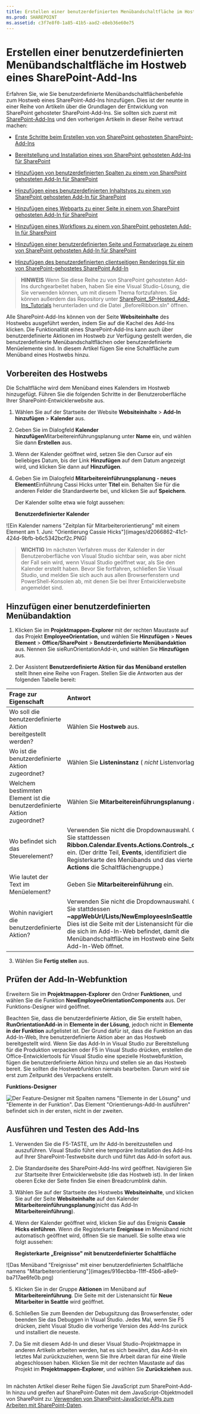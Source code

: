 ```yaml
---
title: Erstellen einer benutzerdefinierten Menübandschaltfläche im Hostweb eines SharePoint-Add-Ins
ms.prod: SHAREPOINT
ms.assetid: c3f7e8f0-1a85-41b5-aad2-e8eb36e60e75
---
```



# Erstellen einer benutzerdefinierten Menübandschaltfläche im Hostweb eines SharePoint-Add-Ins
Erfahren Sie, wie Sie benutzerdefinierte Menübandschaltflächenbefehle zum Hostweb eines SharePoint-Add-Ins hinzufügen.
Dies ist der neunte in einer Reihe von Artikeln über die Grundlagen der Entwicklung von SharePoint gehosteter SharePoint-Add-Ins. Sie sollten sich zuerst mit  [SharePoint-Add-Ins](sharepoint-add-ins.md) und den vorherigen Artikeln in dieser Reihe vertraut machen:





-  [Erste Schritte beim Erstellen von von SharePoint gehosteten SharePoint-Add-Ins](get-started-creating-sharepoint-hosted-sharepoint-add-ins.md)


-  [Bereitstellung und Installation eines von SharePoint gehosteten Add-Ins für SharePoint](deploy-and-install-a-sharepoint-hosted-sharepoint-add-in.md)


-  [Hinzufügen von benutzerdefinierten Spalten zu einem von SharePoint gehosteten Add-In für SharePoint](add-custom-columns-to-a-sharepoint-hostedsharepoint-add-in.md)


-  [Hinzufügen eines benutzerdefinierten Inhaltstyps zu einem von SharePoint gehosteten Add-In für SharePoint](add-a-custom-content-type-to-a-sharepoint-hostedsharepoint-add-in.md)


-  [Hinzufügen eines Webparts zu einer Seite in einem von SharePoint gehosteten Add-In für SharePoint](add-a-web-part-to-a-page-in-a-sharepoint-hosted-sharepoint-add-in.md)


-  [Hinzufügen eines Workflows zu einem von SharePoint gehosteten Add-In für SharePoint](add-a-workflow-to-a-sharepoint-hosted-sharepoint-add-in.md)


-  [Hinzufügen einer benutzerdefinierten Seite und Formatvorlage zu einem von SharePoint gehosteten Add-In für SharePoint](add-a-custom-page-and-style-to-a-sharepoint-hosted-sharepoint-add-in.md)


-  [Hinzufügen des benutzerdefinierten clientseitigen Renderings für ein von SharePoint-gehostetes SharePoint Add-In](add-custom-client-side-rendering-to-a-sharepoint-hosted-sharepoint-add-in.md)



> **HINWEIS**
> Wenn Sie diese Reihe zu von SharePoint gehosteten Add-Ins durchgearbeitet haben, haben Sie eine Visual Studio-Lösung, die Sie verwenden können, um mit diesem Thema fortzufahren. Sie können außerdem das Repository unter  [SharePoint_SP-Hosted_Add-Ins_Tutorials](https://github.com/OfficeDev/SharePoint_SP-hosted_Add-Ins_Tutorials) herunterladen und die Datei „BeforeRibbon.sln" öffnen.




Alle SharePoint-Add-Ins können von der Seite **Websiteinhalte** des Hostwebs ausgeführt werden, indem Sie auf die Kachel des Add-Ins klicken. Die Funktionalität eines SharePoint-Add-Ins kann auch über benutzerdefinierte Aktionen im Hostweb zur Verfügung gestellt werden, die benutzerdefinierte Menübandschaltflächen oder benutzerdefinierte Menüelemente sind. In diesem Artikel fügen Sie eine Schaltfläche zum Menüband eines Hostwebs hinzu.
## Vorbereiten des Hostwebs

Die Schaltfläche wird dem Menüband eines Kalenders im Hostweb hinzugefügt. Führen Sie die folgenden Schritte in der Benutzeroberfläche Ihrer SharePoint-Entwicklerwebsite aus.




1. Wählen Sie auf der Startseite der Website **Websiteinhalte** > **Add-In hinzufügen** > **Kalender** aus.


2. Geben Sie im Dialogfeld **Kalender hinzufügen**Mitarbeitereinführungsplanung unter **Name** ein, und wählen Sie dann **Erstellen** aus.


3. Wenn der Kalender geöffnet wird, setzen Sie den Cursor auf ein beliebiges Datum, bis der Link **Hinzufügen** auf dem Datum angezeigt wird, und klicken Sie dann auf **Hinzufügen**. 


4. Geben Sie im Dialogfeld **Mitarbeitereinführungsplanung - neues Element**Einführung Cassi Hicks unter **Titel** ein. Behalten Sie für die anderen Felder die Standardwerte bei, und klicken Sie auf **Speichern**.

    Der Kalender sollte etwa wie folgt aussehen:


   **Benutzerdefinierter Kalender**



!\[Ein Kalender namens "Zeitplan für Mitarbeiterorientierung" mit einem Element am 1. Juni: "Orientierung Cassie Hicks"](images/d2066862-41c1-424d-9bfb-b6c5342bcf2c.PNG)










> **WICHTIG**
> Im nächsten Verfahren muss der Kalender in der Benutzeroberfläche von Visual Studio sichtbar sein, was aber nicht der Fall sein wird, wenn Visual Studio geöffnet war, als Sie den Kalender erstellt haben. Bevor Sie fortfahren, schließen Sie Visual Studio, und melden Sie sich auch aus allen Browserfenstern und PowerShell-Konsolen ab, mit denen Sie bei Ihrer Entwicklerwebsite angemeldet sind. 





## Hinzufügen einer benutzerdefinierten Menübandaktion


1. Klicken Sie im **Projektmappen-Explorer** mit der rechten Maustaste auf das Projekt **EmployeeOrientation**, und wählen Sie **Hinzufügen** > **Neues Element** > **Office/SharePoint** > **Benutzerdefinierte Menübandaktion** aus. Nennen Sie sieRunOrientationAdd-in, und wählen Sie **Hinzufügen** aus.


2. Der Assistent **Benutzerdefinierte Aktion für das Menüband erstellen** stellt Ihnen eine Reihe von Fragen. Stellen Sie die Antworten aus der folgenden Tabelle bereit:


|**Frage zur Eigenschaft**|**Antwort**|
|:-----|:-----|
|Wo soll die benutzerdefinierte Aktion bereitgestellt werden?  <br/> |Wählen Sie **Hostweb** aus. <br/> |
|Wo ist die benutzerdefinierte Aktion zugeordnet?  <br/> |Wählen Sie **Listeninstanz** ( *nicht*  Listenvorlage) aus. <br/> |
|Welchem bestimmten Element ist die benutzerdefinierte Aktion zugeordnet?  <br/> |Wählen Sie **Mitarbeitereinführungsplanung** aus. <br/> |
|Wo befindet sich das Steuerelement?  <br/> |Verwenden Sie nicht die Dropdownauswahl. Geben Sie stattdessen **Ribbon.Calendar.Events.Actions.Controls._children** ein. (Der dritte Teil, **Events**, identifiziert die Registerkarte des Menübands und das vierte Teil **Actions** die Schaltflächengruppe.) <br/> |
|Wie lautet der Text im Menüelement?  <br/> |Geben Sie **Mitarbeitereinführung** ein. <br/> |
|Wohin navigiert die benutzerdefinierte Aktion?  <br/> |Verwenden Sie nicht die Dropdownauswahl. Geben Sie stattdessen **~appWebUrl/Lists/NewEmployeesInSeattle** ein. Dies ist die Seite mit der Listenansicht für die Liste, die sich im Add-In-Web befindet, damit die Menübandschaltfläche im Hostweb eine Seite im Add-In-Web öffnet. <br/> |
 
3. Wählen Sie **Fertig stellen** aus.



## Prüfen der Add-In-Webfunktion

Erweitern Sie im **Projektmappen-Explorer** den Ordner **Funktionen**, und wählen Sie die Funktion **NewEmployeeOrientationComponents** aus. Der Funktions-Designer wird geöffnet.



Beachten Sie, dass die benutzerdefinierte Aktion, die Sie erstellt haben, **RunOrientationAdd-in** in **Elemente in der Lösung**, jedoch nicht in **Elemente in der Funktion** aufgelistet ist. Der Grund dafür ist, dass die Funktion an das Add-In-Web, Ihre benutzerdefinierte Aktion aber an das Hostweb bereitgestellt wird. Wenn Sie das Add-In in Visual Studio zur Bereitstellung für die Produktion verpacken oder F5 in Visual Studio drücken, erstellen die Office-Entwicklertools für Visual Studio eine spezielle Hostwebfunktion, fügen die benutzerdefinierte Aktion hinzu und stellen sie an das Hostweb bereit. Sie sollten die Hostwebfunktion niemals bearbeiten. Darum wird sie erst zum Zeitpunkt des Verpackens erstellt.




**Funktions-Designer**








![Der Feature-Designer mit Spalten namens "Elemente in der Lösung" und "Elemente in der Funktion". Das Element "Orientierungs-Add-In ausführen" befindet sich in der ersten, nicht in der zweiten.](images/49ea0bf0-2cfa-4070-aa65-24b4a9c5e874.PNG)












## Ausführen und Testen des Add-Ins






1. Verwenden Sie die F5-TASTE, um Ihr Add-In bereitzustellen und auszuführen. Visual Studio führt eine temporäre Installation des Add-Ins auf Ihrer SharePoint-Testwebsite durch und führt das Add-In sofort aus. 


2. Die Standardseite des SharePoint-Add-Ins wird geöffnet. Navigieren Sie zur Startseite Ihrer Entwicklerwebsite (die das Hostweb ist). In der linken oberen Ecke der Seite finden Sie einen Breadcrumblink dahin.


3. Wählen Sie auf der Startseite des Hostwebs **Websiteinhalte**, und klicken Sie auf der Seite **Websiteinhalte** auf den Kalender **Mitarbeitereinführungsplanung**(nicht das Add-In **Mitarbeitereinführung**).


4. Wenn der Kalender geöffnet wird, klicken Sie auf das Ereignis **Cassie Hicks einführen**. Wenn die Registerkarte **Ereignisse** im Menüband nicht automatisch geöffnet wird, öffnen Sie sie manuell. Sie sollte etwa wie folgt aussehen:

   **Registerkarte „Ereignisse" mit benutzerdefinierter Schaltfläche**



!\[Das Menüband "Ereignisse" mit einer benutzerdefinierten Schaltfläche namens "Mitarbeiterorientierung"](images/916ecbba-11ff-45b6-a8e9-ba717ae6fe0b.png)





5. Klicken Sie in der Gruppe **Aktionen** im Menüband auf **Mitarbeitereinführung**. Die Seite mit der Listenansicht für **Neue Mitarbeiter in Seattle** wird geöffnet.


6. Schließen Sie zum Beenden der Debugsitzung das Browserfenster, oder beenden Sie das Debuggen in Visual Studio. Jedes Mal, wenn Sie F5 drücken, zieht Visual Studio die vorherige Version des Add-Ins zurück und installiert die neueste.


7. Da Sie mit diesem Add-In und dieser Visual Studio-Projektmappe in anderen Artikeln arbeiten werden, hat es sich bewährt, das Add-In ein letztes Mal zurückzuziehen, wenn Sie Ihre Arbeit daran für eine Weile abgeschlossen haben. Klicken Sie mit der rechten Maustaste auf das Projekt im **Projektmappen-Explorer**, und wählen Sie **Zurückziehen** aus.



## 
<a name="Nextsteps"> </a>

Im nächsten Artikel dieser Reihe fügen Sie JavaScript zum SharePoint-Add-In hinzu und greifen auf SharePoint-Daten mit dem JavaScript-Objektmodell von SharePoint zu:  [Verwenden von SharePoint-JavaScript-APIs zum Arbeiten mit SharePoint-Daten](use-the-sharepoint-javascript-apis-to-work-with-sharepoint-data.md).




